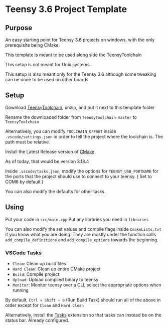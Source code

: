Teensy 3.6 Project Template
===========================
 
Purpose
-------

An easy starting point for Teensy 3.6 projects on windows, with the only prerequisite being CMake.

This template is meant to be used along side the TeensyToolchain

This setup is not meant for Unix systems.

This setup is also meant only for the Teensy 3.6 although some tweaking can be done to be used
on other boards

Setup
-----

Download [TeensyToolchain](https://github.com/LeHuman/TeensyToolchain), unzip, and put it next to this template folder

Rename the downloaded folder from `TeensyToolchain-master` to `TeensyToolchain`

Alternatively, you can modify `TOOLCHAIN_OFFSET` inside `.vscode/settings.json` in order to tell the project where the toolchain is. The path must be relative.

Install the Latest Release version of [CMake](https://cmake.org/download/)

As of today, that would be version 3.18.4

Inside `.vscode/tasks.json`, modify the options for `TEENSY_USB_PORTNAME` for the ports that the project should use to connect to your teensy. ( Set to COM6 by default )

You can also modify the defaults for other tasks.

Using
-----

Put your code in `src/main.cpp`
Put any libraries you need in `libraries`

You can also modify the set values and compile flags inside `CmakeLists.txt` if you know what you are doing.
They are mostly under the function calls `add_compile_definitions` and `add_compile_options` towards the beginning.

### VSCode Tasks

* `Clean`: Clean up build files
* `Hard Clean`: Clean up entire CMake project
* `Build`: Compile project
* `Upload`: Upload compiled binary to teensy
* `Monitor`: Monitor teensy over a CLI, select the appropriate options when running

By default, `Ctrl + Shift + B` (Run Build Task) should run all of the above in order except for `Clean` and `Hard Clean`

Alternatively, install the [Tasks](https://marketplace.visualstudio.com/items?itemName=actboy168.tasks) extension so that tasks can instead be on the status bar. Already configured.
